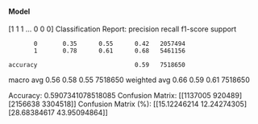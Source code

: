 #### Model
[1 1 1 ... 0 0 0]
Classification Report:
              precision    recall  f1-score   support

           0       0.35      0.55      0.42   2057494
           1       0.78      0.61      0.68   5461156

    accuracy                           0.59   7518650
   macro avg       0.56      0.58      0.55   7518650
weighted avg       0.66      0.59      0.61   7518650

Accuracy: 0.5907341078518085
Confusion Matrix:
[[1137005  920489]
 [2156638 3304518]]
Confusion Matrix (%):
[[15.12246214 12.24274305]
 [28.68384617 43.95094864]]
